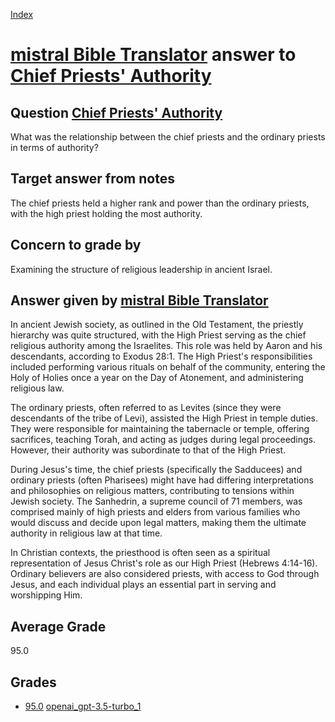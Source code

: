 
[Index](../../../index.md)
# [mistral Bible Translator](../../answering_models/mistral_Bible_Translator.md) answer to [Chief Priests' Authority](../../questions/Chief_Priests__Authority.md)

## Question [Chief Priests' Authority](../../questions/Chief_Priests__Authority.md)
What was the relationship between the chief priests and the ordinary priests in terms of authority?

## Target answer from notes
The chief priests held a higher rank and power than the ordinary priests, with the high priest holding the most authority.

## Concern to grade by
Examining the structure of religious leadership in ancient Israel.

## Answer given by [mistral Bible Translator](../../answering_models/mistral_Bible_Translator.md)
 In ancient Jewish society, as outlined in the Old Testament, the priestly hierarchy was quite structured, with the High Priest serving as the chief religious authority among the Israelites. This role was held by Aaron and his descendants, according to Exodus 28:1. The High Priest's responsibilities included performing various rituals on behalf of the community, entering the Holy of Holies once a year on the Day of Atonement, and administering religious law.

The ordinary priests, often referred to as Levites (since they were descendants of the tribe of Levi), assisted the High Priest in temple duties. They were responsible for maintaining the tabernacle or temple, offering sacrifices, teaching Torah, and acting as judges during legal proceedings. However, their authority was subordinate to that of the High Priest.

During Jesus's time, the chief priests (specifically the Sadducees) and ordinary priests (often Pharisees) might have had differing interpretations and philosophies on religious matters, contributing to tensions within Jewish society. The Sanhedrin, a supreme council of 71 members, was comprised mainly of high priests and elders from various families who would discuss and decide upon legal matters, making them the ultimate authority in religious law at that time.

In Christian contexts, the priesthood is often seen as a spiritual representation of Jesus Christ's role as our High Priest (Hebrews 4:14-16). Ordinary believers are also considered priests, with access to God through Jesus, and each individual plays an essential part in serving and worshipping Him.

## Average Grade
95.0

## Grades
 * [95.0](./Chief_Priests__Authority_grades/openai_gpt-3.5-turbo_1.md) [openai_gpt-3.5-turbo_1](../../grading_models/openai_gpt-3.5-turbo_1.md)
